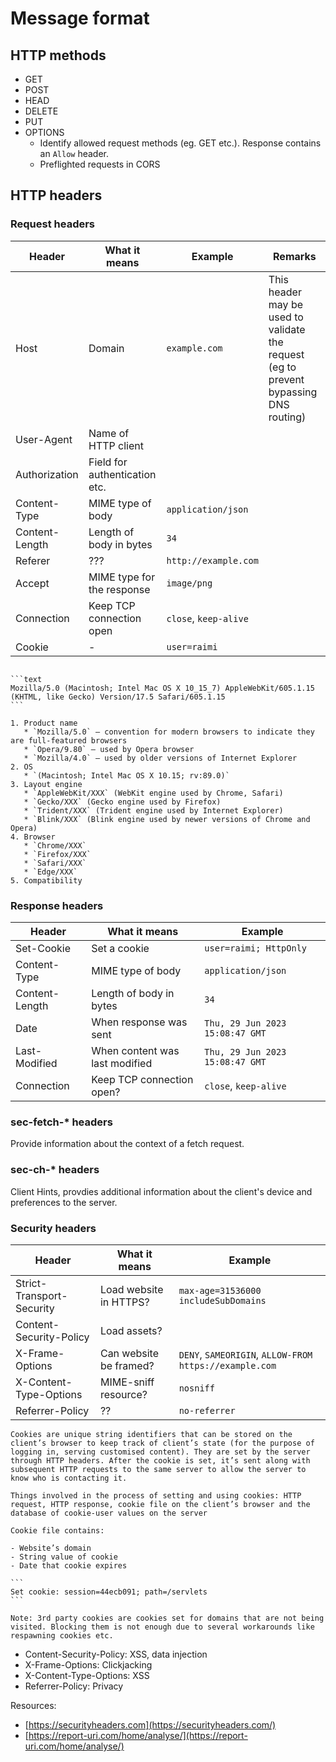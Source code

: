 # Message format

## HTTP methods

- GET
- POST
- HEAD
- DELETE
- PUT
- OPTIONS
  - Identify allowed request methods (eg. GET etc.). Response contains an `Allow` header.
  - Preflighted requests in CORS

## HTTP headers

### Request headers

| Header         | What it means                 | Example               | Remarks |
| -------------- | ----------------------------- | --------------------- |--|
| Host           | Domain                        | `example.com`         | This header may be used to validate the request (eg to prevent bypassing DNS routing) |
| User-Agent     | Name of HTTP client           | |
| Authorization  | Field for authentication etc. ||
| Content-Type   | MIME type of body             | `application/json`    ||
| Content-Length | Length of body in bytes       | `34`                  ||
| Referer        | ???                           | `http://example.com`  ||
| Accept         | MIME type for the response    | `image/png`           ||
| Connection     | Keep TCP connection open      | `close`, `keep-alive` ||
| Cookie         | -                             | `user=raimi`          ||

~~~admonish example title="User-Agent"

```text
Mozilla/5.0 (Macintosh; Intel Mac OS X 10_15_7) AppleWebKit/605.1.15 (KHTML, like Gecko) Version/17.5 Safari/605.1.15
```

1. Product name
   * `Mozilla/5.0` — convention for modern browsers to indicate they are full-featured browsers
   * `Opera/9.80` — used by Opera browser
   * `Mozilla/4.0` — used by older versions of Internet Explorer
2. OS
   * `(Macintosh; Intel Mac OS X 10.15; rv:89.0)`
3. Layout engine
   * `AppleWebKit/XXX` (WebKit engine used by Chrome, Safari)
   * `Gecko/XXX` (Gecko engine used by Firefox)
   * `Trident/XXX` (Trident engine used by Internet Explorer)
   * `Blink/XXX` (Blink engine used by newer versions of Chrome and Opera)
4. Browser
   * `Chrome/XXX`
   * `Firefox/XXX`
   * `Safari/XXX`
   * `Edge/XXX`
5. Compatibility
~~~~

### Response headers

| Header         | What it means                  | Example                         |
| -------------- | ------------------------------ | ------------------------------- |
| Set-Cookie     | Set a cookie                   | `user=raimi; HttpOnly`          |
| Content-Type   | MIME type of body              | `application/json`              |
| Content-Length | Length of body in bytes        | `34`                            |
| Date           | When response was sent         | `Thu, 29 Jun 2023 15:08:47 GMT` |
| Last-Modified  | When content was last modified | `Thu, 29 Jun 2023 15:08:47 GMT` |
| Connection     | Keep TCP connection open?      | `close`, `keep-alive`           |

### sec-fetch-* headers

Provide information about the context of a fetch request.

### sec-ch-* headers

Client Hints, provdies additional information about the client's device and preferences to the server.

### Security headers

| Header                    | What it means          | Example                                                |
| ------------------------- | ---------------------- | ------------------------------------------------------ |
| Strict-Transport-Security | Load website in HTTPS? | `max-age=31536000 includeSubDomains`                   |
| Content-Security-Policy   | Load assets?           |                                                        |
| X-Frame-Options           | Can website be framed? | `DENY`, `SAMEORIGIN`, `ALLOW-FROM https://example.com` |
| X-Content-Type-Options    | MIME-sniff resource?   | `nosniff`                                              |
| Referrer-Policy           | ??                     | `no-referrer`                                          |

~~~admonish note title="Cookie"
Cookies are unique string identifiers that can be stored on the client’s browser to keep track of client’s state (for the purpose of logging in, serving customised content). They are set by the server through HTTP headers. After the cookie is set, it’s sent along with subsequent HTTP requests to the same server to allow the server to know who is contacting it.

Things involved in the process of setting and using cookies: HTTP request, HTTP response, cookie file on the client’s browser and the database of cookie-user values on the server

Cookie file contains:

- Website’s domain
- String value of cookie
- Date that cookie expires

```
Set cookie: session=44ecb091; path=/servlets
```

Note: 3rd party cookies are cookies set for domains that are not being visited. Blocking them is not enough due to several workarounds like respawning cookies etc.
~~~


- Content-Security-Policy: XSS, data injection
- X-Frame-Options: Clickjacking
- X-Content-Type-Options: XSS
- Referrer-Policy: Privacy

Resources:
* [https://securityheaders.com](https://securityheaders.com/)
* [https://report-uri.com/home/analyse/](https://report-uri.com/home/analyse/)
